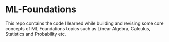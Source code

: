 # ML-Foundations
This repo contains the code I learned while building and revising some core concepts of ML Foundations topics such as Linear Algebra, Calculus, Statistics and Probability etc.
